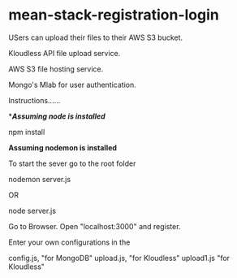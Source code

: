 # mean-stack-registration-login

USers can upload their files to their AWS S3 bucket.

Kloudless API file upload service.

AWS S3 file hosting service.

Mongo's Mlab for user authentication.

Instructions......

********Assuming node is installed*******

npm install

**Assuming nodemon is installed**

To start the sever go to the root folder 

nodemon server.js

OR

node server.js

Go to Browser. Open "localhost:3000"  and register.

Enter your own configurations in the 

config.js, "for MongoDB"
upload.js, "for Kloudless"
upload1.js "for Kloudless"
